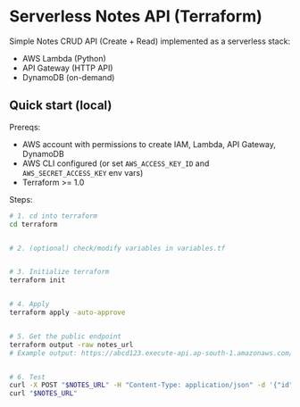 # Serverless Notes API (Terraform)


Simple Notes CRUD API (Create + Read) implemented as a serverless stack:
- AWS Lambda (Python)
- API Gateway (HTTP API)
- DynamoDB (on-demand)


## Quick start (local)


Prereqs:
- AWS account with permissions to create IAM, Lambda, API Gateway, DynamoDB
- AWS CLI configured (or set `AWS_ACCESS_KEY_ID` and `AWS_SECRET_ACCESS_KEY` env vars)
- Terraform >= 1.0


Steps:
```bash
# 1. cd into terraform
cd terraform


# 2. (optional) check/modify variables in variables.tf


# 3. Initialize terraform
terraform init


# 4. Apply
terraform apply -auto-approve


# 5. Get the public endpoint
terraform output -raw notes_url
# Example output: https://abcd123.execute-api.ap-south-1.amazonaws.com/notes


# 6. Test
curl -X POST "$NOTES_URL" -H "Content-Type: application/json" -d '{"id":"1","note":"hello"}'
curl "$NOTES_URL"

